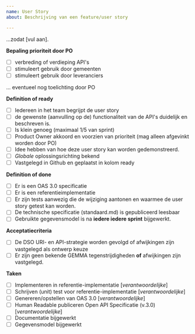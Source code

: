 ```yaml
---
name: User Story
about: Beschrijving van een feature/user story

---
```


...zodat [vul aan].

**Bepaling prioriteit door PO**

- [ ] verbreding of verdieping API's
- [ ] stimuleert gebruik door gemeenten
- [ ] stimuleert gebruik door leveranciers

... eventueel nog toelichting door PO

**Definition of ready**
- [ ] Iedereen in het team begrijpt de user story
- [ ] de gewenste (aanvulling op de) functionaliteit van de API's duidelijk en beschreven is.
- [ ] Is klein genoeg (maximaal 1/5 van sprint)
- [ ] Product Owner akkoord en voorzien van prioriteit (mag alleen afgevinkt worden door PO)
- [ ] Idee hebben van hoe deze user story kan worden gedemonstreerd.
- [ ] _Globale_ oplossingsrichting bekend
- [ ] Vastgelegd in Github en geplaatst in kolom ready

**Definition of done**
- [ ] Er is een OAS 3.0 specificatie
- [ ] Er is een referentieimplementatie
- [ ] Er zijn tests aanwezig die de wijziging aantonen en waarmee de user story getest kan worden.
- [ ] De technische specificatie (standaard.md) is gepubliceerd leesbaar
- [ ] Gebruikte gegevensmodel is na **iedere iedere sprint** bijgewerkt.

**Acceptatiecriteria**
- [ ] De DSO URI- en API-strategie worden gevolgd of afwijkingen zijn vastgelegd als ontwerp keuze
- [ ] Er zijn geen bekende GEMMA tegenstrijdigheden **of** afwijkingen zijn vastgelegd.

**Taken**
- [ ] Implementeren in referentie-implementatie [_verantwoordelijke_]
- [ ] Schrijven (unit) test voor referentie-implementatie [_verantwoordelijke_]
- [ ] Genereren/opstellen van OAS 3.0 [_verantwoordelijke_]
- [ ] Human Readable publiceren Open API Specificatie (v.3.0) [_verantwoordelijke_]
- [ ] Documentatie bijgewerkt
- [ ] Gegevensmodel bijgewerkt
